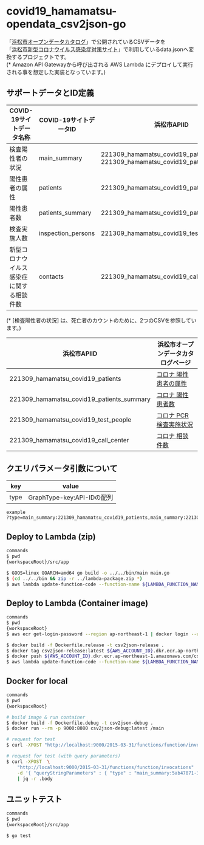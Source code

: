 # covid19_hamamatsu-opendata_csv2json-go

「[浜松市オープンデータカタログ](https://www.city.hamamatsu.shizuoka.jp/odpf/opendata/v1.html)」で公開されているCSVデータを  
「[浜松市新型コロナウイルス感染症対策サイト](https://stopcovid19.code4hamamatsu.org/)」で利用しているdata.jsonへ変換するプロジェクトです。  
(* Amazon API Gatewayから呼び出される AWS Lambda にデプロイして実行される事を想定した実装となっています。)

## サポートデータとID定義

| COVID-19サイトデータ名称 | COVID-19サイトデータID | 浜松市APIID |
| --- | --- | --- |
| 検査陽性者の状況 | main_summary | 221309_hamamatsu_covid19_patients & 221309_hamamatsu_covid19_patients_summary |
| 陽性患者の属性 | patients | 221309_hamamatsu_covid19_patients |
| 陽性患者数 | patients_summary | 221309_hamamatsu_covid19_patients |
| 検査実施人数 | inspection_persons| 221309_hamamatsu_covid19_test_people |
| 新型コロナウイルス感染症に関する相談件数| contacts | 221309_hamamatsu_covid19_call_center |

(* [検査陽性者の状況] は、死亡者のカウントのために、2つのCSVを参照しています。)

| 浜松市APIID | 浜松市オープンデータカタログページ |
| --- | --- |
| 221309_hamamatsu_covid19_patients | [コロナ 陽性患者の属性](https://www.city.hamamatsu.shizuoka.jp/odpf/opendata/v1.html?x=221309_hamamatsu_covid19_patients) |
| 221309_hamamatsu_covid19_patients_summary| [コロナ 陽性患者数](https://www.city.hamamatsu.shizuoka.jp/odpf/opendata/v1.html?x=221309_hamamatsu_covid19_patients_summary) |
| 221309_hamamatsu_covid19_test_people| [コロナ PCR検査実施状況](https://www.city.hamamatsu.shizuoka.jp/odpf/opendata/v1.html?x=221309_hamamatsu_covid19_test_people) |
| 221309_hamamatsu_covid19_call_center| [コロナ 相談件数](https://www.city.hamamatsu.shizuoka.jp/odpf/opendata/v1.html?x=221309_hamamatsu_covid19_call_center) |

## クエリパラメータ引数について

| key | value |
| --- | --- |
| type | GraphType-key:API-IDの配列 |

```bash
example
?type=main_summary:221309_hamamatsu_covid19_patients,main_summary:221309_hamamatsu_covid19_patients_summary,patients:221309_hamamatsu_covid19_patients,patients_summary:221309_hamamatsu_covid19_patients,inspection_persons:221309_hamamatsu_covid19_test_people,contacts:221309_hamamatsu_covid19_call_center
```

## Deploy to Lambda (zip)

```bash
commands
$ pwd
{workspaceRoot}/src/app

$ GOOS=linux GOARCH=amd64 go build -o ../../bin/main main.go
$ (cd ../../bin && zip -r ../lambda-package.zip *)
$ aws lambda update-function-code --function-name ${LAMBDA_FUNCTION_NAME} --zip-file fileb://../../lambda-package.zip
```

## Deploy to Lambda (Container image)

```bash
commands
$ pwd
{workspaceRoot}
$ aws ecr get-login-password --region ap-northeast-1 | docker login --username AWS --password-stdin ${AWS_ACCOUNT_ID}.dkr.ecr.ap-northeast-1.amazonaws.com

$ docker build -f Dockerfile.release -t csv2json-release .
$ docker tag csv2json-release:latest ${AWS_ACCOUNT_ID}.dkr.ecr.ap-northeast-1.amazonaws.com/csv2json:latest
$ docker push ${AWS_ACCOUNT_ID}.dkr.ecr.ap-northeast-1.amazonaws.com/csv2json:latest
$ aws lambda update-function-code --function-name ${LAMBDA_FUNCTION_NAME} --image-uri ${AWS_ACCOUNT_ID}.dkr.ecr.ap-northeast-1.amazonaws.com/csv2json:latest
```

## Docker for local

```bash
commands
$ pwd
{workspaceRoot}

# build image & run container
$ docker build -f Dockerfile.debug -t csv2json-debug .
$ docker run --rm -p 9000:8080 csv2json-debug:latest /main

# request for test
$ curl -XPOST "http://localhost:9000/2015-03-31/functions/function/invocations" -d '{}' -o ret.json

# request for test (with query parameters)
$ curl -XPOST  \
    "http://localhost:9000/2015-03-31/functions/function/invocations"  \
    -d '{ "queryStringParameters" : { "type" : "main_summary:5ab47071-3651-457c-ae2b-bfb8fdbe1af1" } }' \
    | jq -r .body
```

## ユニットテスト

```bash
commands
$ pwd
{workspaceRoot}/src/app

$ go test
```
